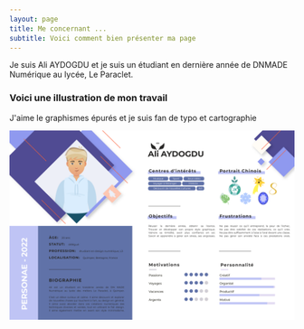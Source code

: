 ```yaml
---
layout: page
title: Me concernant ...
subtitle: Voici comment bien présenter ma page
---
```


Je suis Ali AYDOGDU et je suis un étudiant en dernière année de DNMADE Numérique au lycée, Le Paraclet.

### Voici une illustration de mon travail

J'aime le graphismes épurés et je suis fan de typo et cartographie

![aydogdu-ali-personae-final](/assets/img/aydogdu-ali-personae-final.png)
